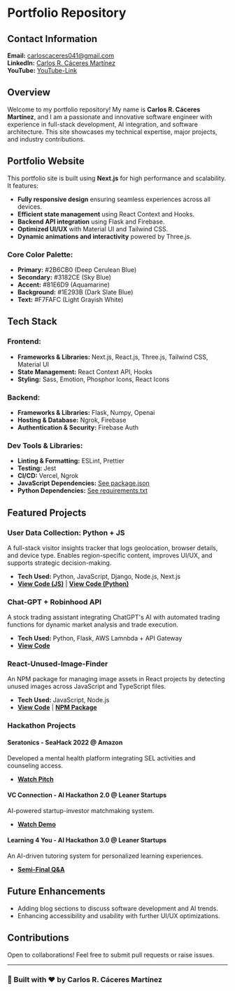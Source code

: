 # Portfolio Repository

## Contact Information

**Email:** [carloscaceres041@gmail.com](mailto:carloscaceres041@gmail.com)  
**LinkedIn:** [Carlos R. Cáceres Martínez](https://www.linkedin.com/in/carlitos206/)  
**YouTube:** [YouTube-Link](https://www.youtube.com/@carloscaceres2608)  

## Overview

Welcome to my portfolio repository! My name is **Carlos R. Cáceres Martínez**, and I am a passionate and innovative software engineer with experience in full-stack development, AI integration, and software architecture. This site showcases my technical expertise, major projects, and industry contributions.

## Portfolio Website

This portfolio site is built using **Next.js** for high performance and scalability. It features:

- **Fully responsive design** ensuring seamless experiences across all devices.
- **Efficient state management** using React Context and Hooks.
- **Backend API integration** using Flask and Firebase.
- **Optimized UI/UX** with Material UI and Tailwind CSS.
- **Dynamic animations and interactivity** powered by Three.js.

### Core Color Palette:
- **Primary:** #2B6CB0 (Deep Cerulean Blue)  
- **Secondary:** #3182CE (Sky Blue)  
- **Accent:** #81E6D9 (Aquamarine)  
- **Background:** #1E293B (Dark Slate Blue)  
- **Text:** #F7FAFC (Light Grayish White)  

## Tech Stack

### Frontend:
- **Frameworks & Libraries:** Next.js, React.js, Three.js, Tailwind CSS, Material UI
- **State Management:** React Context API, Hooks
- **Styling:** Sass, Emotion, Phosphor Icons, React Icons

### Backend:
- **Frameworks & Libraries:** Flask, Numpy, Openai
- **Hosting & Database:** Ngrok, Firebase
- **Authentication & Security:** Firebase Auth

### Dev Tools & Libraries:
- **Linting & Formatting:** ESLint, Prettier
- **Testing:** Jest
- **CI/CD:** Vercel, Ngrok
- **JavaScript Dependencies:** [See package.json](https://github.com/carlitos-206/personal-portfolio/blob/main/carlitos_portfolio_site/package.json)
- **Python Dependencies:** [See requirements.txt](https://github.com/carlitos-206/personal-portfolio/blob/main/carlitos_portfolio_backend/requirements.txt)

## Featured Projects

### **User Data Collection: Python + JS**
A full-stack visitor insights tracker that logs geolocation, browser details, and device type. Enables region-specific content, improves UI/UX, and supports strategic decision-making.
- **Tech Used:** Python, JavaScript, Django, Node.js, Next.js
- **[View Code (JS)](https://github.com/carlitos-206/personal-portfolio/blob/main/carlitos_portfolio_site/src/app/_components/projects/_data/legacy/index.js)** | **[View Code (Python)](https://github.com/carlitos-206/useragent-Django2.2)**

### **Chat-GPT + Robinhood API**
A stock trading assistant integrating ChatGPT's AI with automated trading functions for dynamic market analysis and trade execution.
- **Tech Used:** Python, Flask, AWS Lamnbda + API Gateway
- **[View Code](https://github.com/carlitos-206/robinhood_interface)**

### **React-Unused-Image-Finder**
An NPM package for managing image assets in React projects by detecting unused images across JavaScript and TypeScript files.
- **Tech Used:** JavaScript, Node.js
- **[View Code](https://github.com/carlitos-206/react-unused-image-finder)** | **[NPM Package](https://www.npmjs.com/package/react-unused-image-finder?activeTab=readme)**

### **Hackathon Projects**
#### **Seratonics - SeaHack 2022 @ Amazon**
Developed a mental health platform integrating SEL activities and counseling access.
- **[Watch Pitch](https://www.youtube.com/watch?v=q53_2pND2ss&t=6s)**

#### **VC Connection - AI Hackathon 2.0 @ Leaner Startups**
AI-powered startup-investor matchmaking system.
- **[Watch Demo](https://www.youtube.com/watch?v=MKpN-xG6Uv0)**

#### **Learning 4 You - AI Hackathon 3.0 @ Leaner Startups**
An AI-driven tutoring system for personalized learning experiences.
- **[Semi-Final Q&A](https://www.youtube.com/watch?v=0ZM2fdbQb7w&t=197s)**

## Future Enhancements
- Adding blog sections to discuss software development and AI trends.
- Enhancing accessibility and usability with further UI/UX optimizations.

## Contributions

Open to collaborations! Feel free to submit pull requests or raise issues.

---

### 🚀 Built with ❤️ by Carlos R. Cáceres Martínez

